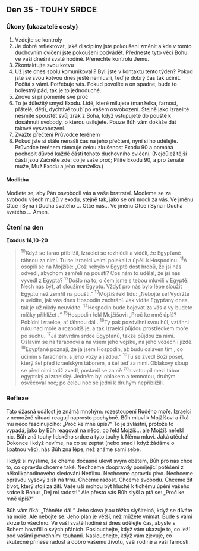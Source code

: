 ## Den 35 - TOUHY SRDCE

### Úkony (ukazatelé cesty)

1. Vzdejte se kontroly
1. Je dobré reflektovat, jaké disciplíny jste pokoušeni změnit a kde v tomto duchovním cvičení jste pokoušeni podvádět. Předneste tyto věci Bohu ve vaší dnešní svaté hodině. Přenechte kontrolu Jemu.
1. Zkontaktujte svou kotvu
1. Už jste dnes spolu komunikovali? Byli jste v kontaktu tento týden? Pokud jste se svou kotvou dnes ještě nemluvili, teď je dobrý čas tak učinit. Počítá s vámi. Potřebuje vás. Pokud povolíte a on spadne, bude to bolestný pád, tak je to jednoduché.
1. Znovu si připomeňte své proč
1. To je důležitý smysl Exodu. Lidé, které milujete (manželka, farnost, přátelé, děti), dychtivě touží po vašem osvobození. Stejně jako Izraelité nesmíte spouštět svůj zrak z Boha, když vstupujete do pouště k dosáhnutí svobody, o kterou usilujete. Pouze Bůh vám dokáže dát takové vysvobození.
1. Zvažte přečtení Průvodce terénem
1. Pokud jste si stále nenašli čas na jeho přečtení, nyní si ho udělejte. Průvodce terénem rámcuje celou zkušenost Exodu 90 a pomáhá pochopit důvod každé části tohoto duchovního cvičení. (Nejdůležitější části jsou Začněte zde: co je vaše proč; Pilíře Exodu 90, a pro ženaté muže, Muž Exodu a jeho manželka.)

#### Modlitba

Modlete se, aby Pán osvobodil vás a vaše bratrství.
Modleme se za svobodu všech mužů v exodu, stejně tak, jako se oni modlí za vás.
Ve jménu Otce i Syna i Ducha svatého … Otče náš… Ve jménu Otce i Syna i Ducha svatého … Amen.

### Čtení na den

**Exodus 14,10-20**

> <sup>10</sup>Když se farao přiblížil, Izraelci se rozhlédli a viděli, že Egypťané táhnou za nimi. Tu se Izraelci velmi polekali a úpěli k Hospodinu.
> <sup>11</sup>A osopili se na Mojžíše: „Což nebylo v Egyptě dost hrobů, že jsi nás odvedl, abychom zemřeli na poušti? Cos nám to udělal, že jsi nás vyvedl z Egypta?
> <sup>12</sup>Došlo na to, o čem jsme s tebou mluvili v Egyptě: Nech nás být, ať sloužíme Egyptu. Vždyť pro nás bylo lépe sloužit Egyptu než zemřít na poušti.“
> <sup>13</sup>Mojžíš řekl lidu: „Nebojte se! Vydržte a uvidíte, jak vás dnes Hospodin zachrání. Jak vidíte Egypťany dnes, tak je už nikdy neuvidíte.
> <sup>14</sup>Hospodin bude bojovat za vás a vy budete mlčky přihlížet .“
> <sup>15</sup>Hospodin řekl Mojžíšovi: „Proč ke mně úpíš? Pobídni Izraelce, ať táhnou dál .
> <sup>16</sup>Ty pak pozdvihni svou hůl, vztáhni ruku nad moře a rozpoltíš je, a tak Izraelci půjdou prostředkem moře po suchu.
> <sup>17</sup>Já zatvrdím srdce Egypťanů, takže půjdou za nimi. Oslavím se na faraónovi a na všem jeho vojsku, na jeho vozech i jízdě.
> <sup>18</sup>Egypťané poznají, že já jsem Hospodin, až budu oslaven tím , co učiním s faraónem, s jeho vozy a jízdou.“
> <sup>19</sup>Tu se zvedl Boží posel, který šel před izraelským táborem, a šel teď za nimi. Oblakový sloup se před nimi totiž zvedl, postavil se za ně
> <sup>20</sup>a vstoupil mezi tábor egyptský a izraelský. Jedněm byl oblakem a temnotou, druhým osvěcoval noc; po celou noc se jedni k druhým nepřiblížili.

### Reflexe

Tato úžasná událost je známá mnohým: rozestoupení Rudého moře. Izraelci v nemožné situaci reagují naprosto
pochybně. Bůh mluví k Mojžíšovi a říká mu něco fascinujícího: „Proč ke mně úpíš?“ To je zvláštní, protože to vypadá,
jako by Bůh reagoval na něco, co řekl Mojžíš… ale Mojžíš neřekl nic. Bůh zná touhy lidského srdce a tyto touhy
k Němu mluví. Jaká útěcha! Dokonce i když nevíme, na co se zeptat (nebo snad i když žádáme o špatnou věc), nás Bůh
zná lépe, než známe sami sebe.

I když si myslíme, že cheme dočasně ulevit svým obětem, Bůh pro nás chce to, co opravdu chceme také. Nechceme
doopravdy pomíjející potěšení z několikahodinového sledování Netflixu. Nechceme opravdu pivo. Nechceme opravdu
vysoký zisk na trhu. Chceme radost. Chceme svobodu. Chceme žít život, který stojí za žití. Vaše uši mohou být hluché
k tichému úpění vašeho srdce k Bohu: „Dej mi radost!“ Ale přesto vás Bůh slyší a ptá se: „Proč ke mně úpíš?“

Bůh vám říká: „Táhněte dál.“ Jeho slova jsou těžko slyšitelná, když se díváte na moře. Ale nebojte se. Jeho plán je
větší, než můžete vnímat. Bude s vámi skrze to všechno. Ve vaší svaté hodině si dnes udělejte čas, abyste s Bohem
hovořili o svých přáních. Poslouchejte, když vám ukazuje to, co leží pod vašimi povrchními touhami. Naslouchejte,
když vám zjevuje, co skutečně přinese radost a dobro vašemu životu, vaší rodině a vaší farnosti.
